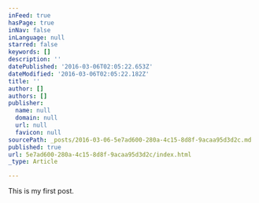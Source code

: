 ```yaml
---
inFeed: true
hasPage: true
inNav: false
inLanguage: null
starred: false
keywords: []
description: ''
datePublished: '2016-03-06T02:05:22.653Z'
dateModified: '2016-03-06T02:05:22.182Z'
title: ''
author: []
authors: []
publisher:
  name: null
  domain: null
  url: null
  favicon: null
sourcePath: _posts/2016-03-06-5e7ad600-280a-4c15-8d8f-9acaa95d3d2c.md
published: true
url: 5e7ad600-280a-4c15-8d8f-9acaa95d3d2c/index.html
_type: Article

---
```

This is my first post.